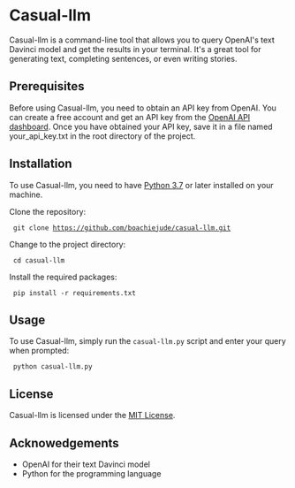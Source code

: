 # Casual-llm

Casual-llm is a command-line tool that allows you to query OpenAI's text Davinci model and get the results in your terminal. It's a great tool for generating text, completing sentences, or even writing stories.

## Prerequisites

Before using Casual-llm, you need to obtain an API key from OpenAI. You can create a free account and get an API key from the [OpenAI API dashboard](https://beta.openai.com/dashboard). Once you have obtained your API key, save it in a file named your_api_key.txt in the root directory of the project.

## Installation

To use Casual-llm, you need to have [Python 3.7](https://python.org/downloads) or later installed on your machine.

Clone the repository:

<code> git clone https://github.com/boachiejude/casual-llm.git</code>

Change to the project directory:<br>

<code> cd casual-llm</code>

Install the required packages:<br>

<code> pip install -r requirements.txt</code>

## Usage

To use Casual-llm, simply run the `casual-llm.py` script and enter your query when prompted:<br>

<code> python casual-llm.py</code>

## License

Casual-llm is licensed under the [MIT License](https://github.com/boachiejude/casual-llm/blob/main/LICENSE).

## Acknowedgements

- OpenAI for their text Davinci model
- Python for the programming language
